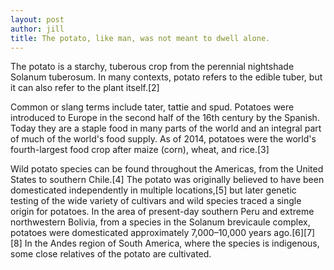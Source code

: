 ```yaml
---
layout: post
author: jill
title: The potato, like man, was not meant to dwell alone.
---
```

The potato is a starchy, tuberous crop from the perennial nightshade Solanum tuberosum. In many contexts, potato refers to the edible tuber, but it can also refer to the plant itself.[2]

Common or slang terms include tater, tattie and spud. Potatoes were introduced to Europe in the second half of the 16th century by the Spanish. Today they are a staple food in many parts of the world and an integral part of much of the world's food supply. As of 2014, potatoes were the world's fourth-largest food crop after maize (corn), wheat, and rice.[3]

Wild potato species can be found throughout the Americas, from the United States to southern Chile.[4] The potato was originally believed to have been domesticated independently in multiple locations,[5] but later genetic testing of the wide variety of cultivars and wild species traced a single origin for potatoes. In the area of present-day southern Peru and extreme northwestern Bolivia, from a species in the Solanum brevicaule complex, potatoes were domesticated approximately 7,000–10,000 years ago.[6][7][8] In the Andes region of South America, where the species is indigenous, some close relatives of the potato are cultivated.